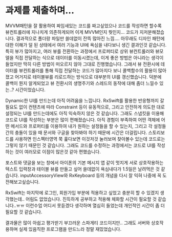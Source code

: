 #  과제를 제출하며...

MVVM패턴을 잘 활용하여 짜임새있는 코드를 짜고싶었으나 코드를 작성하면 할수록 뷰컨트롤러에 지나치게 의존하게되어 이게 MVVM인지 뭣인지... 코드가 지저분해졌습니다. 결과적으로 폴더랑 파일만 쓸데없이 잔뜩 많아진 느낌....
아무래도 디자인 패턴에 대한 이해가 덜 된 상태에서 여러 기능과 UI에 욕심을 내다보니 생긴 결과인것 같습니다.
특히 뷰가 많아지고, 여러 뷰를 전환하는 과정에서 프로퍼티로 상위 뷰컨트롤러와 뷰모델을 직접 전달하는 식으로 데이터를 이동시켰는데, 이게 좋은 방법은 아니라는 생각이 들었지만 딱히 다른 방법이 떠오르지 않아 그대로 진행했습니다.
그래서 뷰 전환시에 데이터를 뷰컨트롤러를 통해 직접 전달하는 코드가 많아지다 보니 콜백함수의 활용이 많아졌고 어거지로 테이블뷰를 리로드하는 방식으로 대부분의 UI를 갱신했습니다. 
덕분에 콜백이 뭔지 알게되었고 뷰 전환시의 생명주기와 스레드의 동작에 대해 좀더 느낄수 있는..? 시간이었습니다. 

Dynamic한 UI를 만드는데 아직 어려움을 느낍니다. RxSwift를 활용한 반응형까지 갈 필요도 없이 컨텐츠에 따라 Constraint 등이 유동적으로, 그리고 안전하게 의도한 대로 설정되는 UI를 만드는데에도 아직 익숙하지 않은 것 같습니다.
그래도 스냅킷을 이용해 코드로 UI를 작성하는 부분은 많이 편해졌습니다. 아직 경험이 부족하여 어떤 객체에 어떤 메서드와 프로퍼티를 이용하여 내가 원하는 설정들을 할 수 있는지, 그리고 각 설정들간의 충돌이 있을 때 문서와 구글을 찾아봐야 하기 때문에 시간은 더걸립니다. 스토리보드를 사용하면 인스펙터영역 쭉 훑다보면 이것저것 눌러보며 찾아볼수 있는데 코드로는 그렇지 않기 때문인 것 같습니다. 그래도 코드를 수정하는 과정에서는 코드로 UI를 작성하는 것이 여러모로 이점이 많은것 같아 편했습니다.

포스트와 댓글을 보는 창에서 아이폰의 기본 메시지 앱 같이 멋지게 서로 상호작용하는 텍스트 입력창과 테이블 뷰를 만들고 싶어 쓸데없이 욕심내다가 1.5일은 날려먹은 것 같습니다. inputAccessoryView와 RxKeyboard 등의 개념을 다시 잘 익혀 나중에 꼭 도전해보고싶습니다.

RxSwift는 마지막에 로그인, 회원가입 부분에 적용하고 싶었고 충분히 할 수 있겠지 생각했는데.. 어림도 없었습니다. 진득하게 공부하고 적용해 체화할 시간이 필요할 것 같습니다..ㅠㅠ 이런수업 어디서 못듣겠다 생각하며 열심히 들었는데 개인적인 시간이 좀 더 필요할 것 같습니다.

결과물은 많이 아쉽고 평가받기 부끄러운 스파게티 코드이지만.. 그래도 서버와 상호작용하며 실제 있음직한 프로그램을 만드느라 정말 재밌었습니다.
